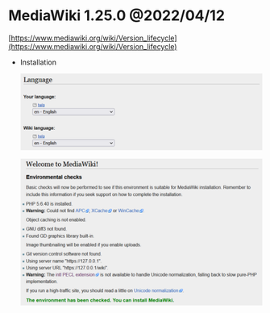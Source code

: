# MediaWiki 1.25.0 @2022/04/12

[https://www.mediawiki.org/wiki/Version_lifecycle](https://www.mediawiki.org/wiki/Version_lifecycle)

- Installation
    
    ![Untitled](MediaWiki%201%2025%200%20@2022%2004%2012%20d1e213a1d9b844aeaf0e56bc6245d588/Untitled.png)
    
    ![Untitled](MediaWiki%201%2025%200%20@2022%2004%2012%20d1e213a1d9b844aeaf0e56bc6245d588/Untitled%201.png)